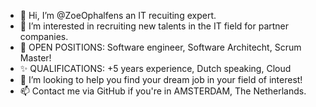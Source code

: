 - 👋 Hi, I’m @ZoeOphalfens an IT recuiting expert.
- 👀 I’m interested in recruiting new talents in the IT field for partner companies.
- 🌱 OPEN POSITIONS: Software engineer, Software Architecht, Scrum Master!
- ✨ QUALIFICATIONS: +5 years experience, Dutch speaking, Cloud
- 💞️ I’m looking to help you find your dream job in your field of interest!
- 📫 Contact me via GitHub if you're in AMSTERDAM, The Netherlands.

<!---
ZoeOphalfens/ZoeOphalfens is a ✨ special ✨ repository because its `README.md` (this file) appears on your GitHub profile.
You can click the Preview link to take a look at your changes.
--->
